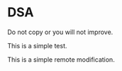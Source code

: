 # DSA

Do not copy or you will not improve.

This is a simple test.

This is a simple remote modification.
